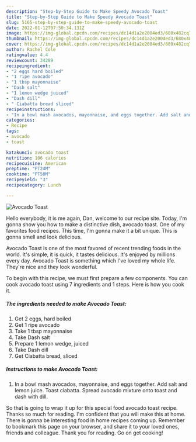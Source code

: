 ```yaml
---
description: "Step-by-Step Guide to Make Speedy Avocado Toast"
title: "Step-by-Step Guide to Make Speedy Avocado Toast"
slug: 5165-step-by-step-guide-to-make-speedy-avocado-toast
date: 2022-01-12T07:50:34.131Z
image: https://img-global.cpcdn.com/recipes/dc14d1a2e2004ed3/680x482cq70/avocado-toast-recipe-main-photo.jpg
thumbnail: https://img-global.cpcdn.com/recipes/dc14d1a2e2004ed3/680x482cq70/avocado-toast-recipe-main-photo.jpg
cover: https://img-global.cpcdn.com/recipes/dc14d1a2e2004ed3/680x482cq70/avocado-toast-recipe-main-photo.jpg
author: Rachel Cole
ratingvalue: 4.4
reviewcount: 34289
recipeingredient:
- "2 eggs hard boiled"
- "1 ripe avocado"
- "1 tbsp mayonnaise"
- "Dash salt"
- "1 lemon wedge juiced"
- "Dash dill"
- " Ciabatta bread sliced"
recipeinstructions:
- "In a bowl mash avocados, mayonnaise, and eggs together. Add salt and lemon juice. Toast ciabatta. Spread avocado mixture onto toast and dash with dill."
categories:
- Recipe
tags:
- avocado
- toast

katakunci: avocado toast 
nutrition: 106 calories
recipecuisine: American
preptime: "PT24M"
cooktime: "PT50M"
recipeyield: "3"
recipecategory: Lunch

---
```



![Avocado Toast](https://img-global.cpcdn.com/recipes/dc14d1a2e2004ed3/680x482cq70/avocado-toast-recipe-main-photo.jpg)

Hello everybody, it is me again, Dan, welcome to our recipe site. Today, I'm gonna show you how to make a distinctive dish, avocado toast. One of my favorites food recipes. This time, I'm gonna make it a bit unique. This is gonna smell and look delicious.



Avocado Toast is one of the most favored of recent trending foods in the world. It's simple, it is quick, it tastes delicious. It's enjoyed by millions every day. Avocado Toast is something which I've loved my whole life. They're nice and they look wonderful.


To begin with this recipe, we must first prepare a few components. You can cook avocado toast using 7 ingredients and 1 steps. Here is how you cook it.

<!--inarticleads1-->

##### The ingredients needed to make Avocado Toast:

1. Get 2 eggs, hard boiled
1. Get 1 ripe avocado
1. Take 1 tbsp mayonnaise
1. Take Dash salt
1. Prepare 1 lemon wedge, juiced
1. Take Dash dill
1. Get  Ciabatta bread, sliced




<!--inarticleads2-->

##### Instructions to make Avocado Toast:

1. In a bowl mash avocados, mayonnaise, and eggs together. Add salt and lemon juice. Toast ciabatta. Spread avocado mixture onto toast and dash with dill.




So that is going to wrap it up for this special food avocado toast recipe. Thanks so much for reading. I'm confident that you will make this at home. There is gonna be interesting food in home recipes coming up. Remember to bookmark this page on your browser, and share it to your loved ones, friends and colleague. Thank you for reading. Go on get cooking!
